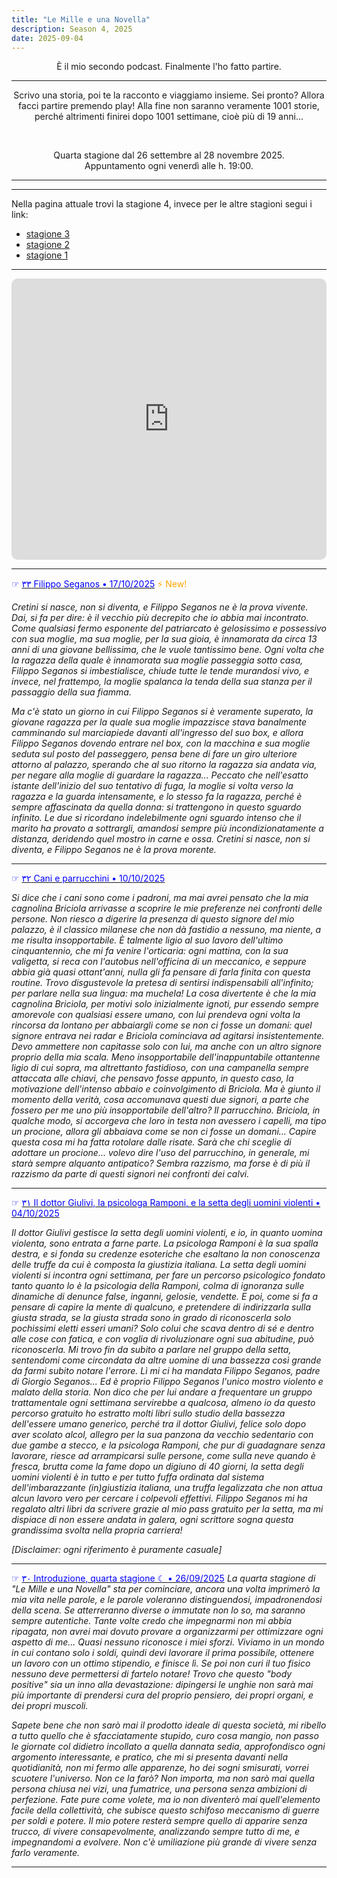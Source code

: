 ```yaml
---
title: "Le Mille e una Novella"
description: Season 4, 2025
date: 2025-09-04
---
```


<div align="center">È il mio secondo podcast. Finalmente l'ho fatto partire.</div>

---

<div align="center">Scrivo una storia, poi te la racconto e viaggiamo insieme. Sei pronto? Allora facci partire premendo play! Alla fine non saranno veramente 1001 storie, perché altrimenti finirei dopo 1001 settimane, cioè più di 19 anni...</div>

&nbsp;

<div align="center">Quarta stagione dal 26 settembre al 28 novembre 2025.</div>

<div align="center">Appuntamento ogni venerdì alle h. 19:00.</div>

---
---

Nella pagina attuale trovi la stagione 4, invece per le altre stagioni segui i link:

* [stagione 3](https://miry1919.github.io/hugosite/podcast/le-mille-e-una-novella-3/)
* [stagione 2](https://miry1919.github.io/hugosite/podcast/le-mille-e-una-novella-2/)
* [stagione 1](https://miry1919.github.io/hugosite/podcast/le-mille-e-una-novella/)

---

<iframe src="https://embed.podcasts.apple.com/us/podcast/le-mille-e-una-novella/id1546454579?itsct=podcast_box_player&amp;itscg=30200&amp;ls=1&amp;theme=dark" height="450px" frameborder="0" sandbox="allow-forms allow-popups allow-same-origin allow-scripts allow-top-navigation-by-user-activation" allow="autoplay *; encrypted-media *;" style="width: 100%; max-width: 660px; overflow: hidden; border-top-left-radius: 10px; border-top-right-radius: 10px; border-bottom-right-radius: 10px; border-bottom-left-radius: 10px; background-color: transparent;"></iframe>

---

<span style="color:blue">☞ [<span style="color:blue"> ٣٣ Filippo Seganos • 17/10/2025</span>](https://spotifycreators-web.app.link/e/1i1TXWHNxXb)</span> <span style="color:orange">⚡️ New!</span>

*Cretini si nasce, non si diventa, e Filippo Seganos ne è la prova vivente. Dai, si fa per dire: è il vecchio più decrepito che io abbia mai incontrato. Come qualsiasi fermo esponente del patriarcato è gelosissimo e possessivo con sua moglie, ma sua moglie, per la sua gioia, è innamorata da circa 13 anni di una giovane bellissima, che le vuole tantissimo bene. Ogni volta che la ragazza della quale è innamorata sua moglie passeggia sotto casa, Filippo Seganos si imbestialisce, chiude tutte le tende murandosi vivo, e invece, nel frattempo, la moglie spalanca la tenda della sua stanza per il passaggio della sua fiamma.*

*Ma c'è stato un giorno in cui Filippo Seganos si è veramente superato, la giovane ragazza per la quale sua moglie impazzisce stava banalmente camminando sul marciapiede davanti all'ingresso del suo box, e allora Filippo Seganos dovendo entrare nel box, con la macchina e sua moglie seduta sul posto del passeggero, pensa bene di fare un giro ulteriore attorno al palazzo, sperando che al suo ritorno la ragazza sia andata via, per negare alla moglie di guardare la ragazza... Peccato che nell'esatto istante dell'inizio del suo tentativo di fuga, la moglie si volta verso la ragazza e la guarda intensamente, e lo stesso fa la ragazza, perché è sempre affascinata da quella donna: si trattengono in questo sguardo infinito. Le due si ricordano indelebilmente ogni sguardo intenso che il marito ha provato a sottrargli, amandosi sempre più incondizionatamente a distanza, deridendo quel mostro in carne e ossa. Cretini si nasce, non si diventa, e Filippo Seganos ne è la prova morente.*

---


<span style="color:blue">☞ [<span style="color:blue"> ٣٢ Cani e parrucchini • 10/10/2025</span>](https://spotifycreators-web.app.link/e/0jO8PfybmXb)</span>

*Si dice che i cani sono come i padroni, ma mai avrei pensato che la mia cagnolina Briciola arrivasse a scoprire le mie preferenze nei confronti delle persone. Non riesco a digerire la presenza di questo signore del mio palazzo, è il classico milanese che non dà fastidio a nessuno, ma niente, a me risulta insopportabile. È talmente ligio al suo lavoro dell'ultimo cinquantennio, che mi fa venire l'orticaria: ogni mattina, con la sua valigetta, si reca con l'autobus nell'officina di un meccanico, e seppure abbia già quasi ottant'anni, nulla gli fa pensare di farla finita con questa routine. Trovo disgustevole la pretesa di sentirsi indispensabili all'infinito; per parlare nella sua lingua: ma muchela! La cosa divertente è che la mia cagnolina Briciola, per motivi solo inizialmente ignoti, pur essendo sempre amorevole con qualsiasi essere umano, con lui prendeva ogni volta la rincorsa da lontano per abbaiargli come se non ci fosse un domani: quel signore entrava nei radar e Briciola cominciava ad agitarsi insistentemente. Devo ammettere non capitasse solo con lui, ma anche con un altro signore proprio della mia scala. Meno insopportabile dell'inappuntabile ottantenne ligio di cui sopra, ma altrettanto fastidioso, con una campanella sempre attaccata alle chiavi, che pensavo fosse appunto, in questo caso, la motivazione dell'intenso abbaio e coinvolgimento di Briciola. Ma è giunto il momento della verità, cosa accomunava questi due signori, a parte che fossero per me uno più insopportabile dell'altro? Il parrucchino. Briciola, in qualche modo, si accorgeva che loro in testa non avessero i capelli, ma tipo un procione, allora gli abbaiava come se non ci fosse un domani... Capire questa cosa mi ha fatta rotolare dalle risate. Sarà che chi sceglie di adottare un procione... volevo dire l'uso del parrucchino, in generale, mi starà sempre alquanto antipatico? Sembra razzismo, ma forse è di più il razzismo da parte di questi signori nei confronti dei calvi.*

---

<span style="color:blue">☞ [<span style="color:blue"> ٣١ Il dottor Giulivi, la psicologa Ramponi, e la setta degli uomini violenti • 04/10/2025</span>](https://spotifycreators-web.app.link/e/rJOaTtkObXb)</span>

*Il dottor Giulivi gestisce la setta degli uomini violenti, e io, in quanto uomina violenta, sono entrata a farne parte. La psicologa Ramponi è la sua spalla destra, e si fonda su credenze esoteriche che esaltano la non conoscenza delle truffe da cui è composta la giustizia italiana. La setta degli uomini violenti si incontra ogni settimana, per fare un percorso psicologico fondato tanto quanto lo è la psicologia della Ramponi, colma di ignoranza sulle dinamiche di denunce false, inganni, gelosie, vendette. E poi, come si fa a pensare di capire la mente di qualcuno, e pretendere di indirizzarla sulla giusta strada, se la giusta strada sono in grado di riconoscerla solo pochissimi eletti esseri umani? Solo colui che scava dentro di sé e dentro alle cose con fatica, e con voglia di rivoluzionare ogni sua abitudine, può riconoscerla. Mi trovo fin da subito a parlare nel gruppo della setta, sentendomi come circondata da altre uomine di una bassezza così grande da farmi subito notare l'errore. Lì mi ci ha mandata Filippo Seganos, padre di Giorgio Seganos... Ed è proprio Filippo Seganos l'unico mostro violento e malato della storia. Non dico che per lui andare a frequentare un gruppo trattamentale ogni settimana servirebbe a qualcosa, almeno io da questo percorso gratuito ho estratto molti libri sullo studio della bassezza dell'essere umano generico, perché tra il dottor Giulivi, felice solo dopo aver scolato alcol, allegro per la sua panzona da vecchio sedentario con due gambe a stecco, e la psicologa Ramponi, che pur di guadagnare senza lavorare, riesce ad arrampicarsi sulle persone, come sulla neve quando è fresca, brutta come la fame dopo un digiuno di 40 giorni, la setta degli uomini violenti è in tutto e per tutto fuffa ordinata dal sistema dell'imbarazzante (in)giustizia italiana, una truffa legalizzata che non attua alcun lavoro vero per cercare i colpevoli effettivi. Filippo Seganos mi ha regalato altri libri da scrivere grazie al mio pass gratuito per la setta, ma mi dispiace di non essere andata in galera, ogni scrittore sogna questa grandissima svolta nella propria carriera!*

*[Disclaimer: ogni riferimento è puramente casuale]*

---

<span style="color:blue">☞ [<span style="color:blue"> ٣٠ Introduzione, quarta stagione ☾ • 26/09/2025</span>](https://spotifycreators-web.app.link/e/cmPehcKVYWb)</span>
*La quarta stagione di "Le Mille e una Novella" sta per cominciare, ancora una volta imprimerò la mia vita nelle parole, e le parole voleranno distinguendosi, impadronendosi della scena. Se atterreranno diverse o immutate non lo so, ma saranno sempre autentiche. Tante volte credo che impegnarmi non mi abbia ripagata, non avrei mai dovuto provare a organizzarmi per ottimizzare ogni aspetto di me... Quasi nessuno riconosce i miei sforzi. Viviamo in un mondo in cui contano solo i soldi, quindi devi lavorare il prima possibile, ottenere un lavoro con un ottimo stipendio, e finisce lì. Se poi non curi il tuo fisico nessuno deve permettersi di fartelo notare! Trovo che questo "body positive" sia un inno alla devastazione: dipingersi le unghie non sarà mai più importante di prendersi cura del proprio pensiero, dei propri organi, e dei propri muscoli.*

*Sapete bene che non sarò mai il prodotto ideale di questa società, mi ribello a tutto quello che è sfacciatamente stupido, curo cosa mangio, non passo le giornate col didietro incollato a quella dannata sedia, approfondisco ogni argomento interessante, e pratico, che mi si presenta davanti nella quotidianità, non mi fermo alle apparenze, ho dei sogni smisurati, vorrei scuotere l'universo. Non ce la farò? Non importa, ma non sarò mai quella persona chiusa nei vizi, una fumatrice, una persona senza ambizioni di perfezione. Fate pure come volete, ma io non diventerò mai quell'elemento facile della collettività, che subisce questo schifoso meccanismo di guerre per soldi e potere. Il mio potere resterà sempre quello di apparire senza trucco, di vivere consapevolmente, analizzando sempre tutto di me, e impegnandomi a evolvere. Non c'è umiliazione più grande di vivere senza farlo veramente.*

---
